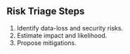 ## Risk Triage Steps

1. Identify data-loss and security risks.
2. Estimate impact and likelihood.
3. Propose mitigations.
